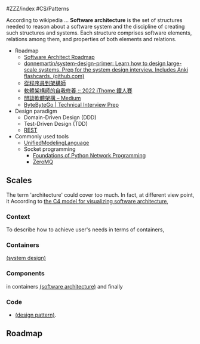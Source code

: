#ZZZ/index #CS/Patterns 

According to wikipedia ... **Software architecture** is the set of structures needed to reason about a software system and the discipline of creating such structures and systems. Each structure comprises software elements, relations among them, and properties of both elements and relations.

* Roadmap
    * [Software Architect Roadmap](https://roadmap.sh/software-architect)
    * [donnemartin/system-design-primer: Learn how to design large-scale systems. Prep for the system design interview. Includes Anki flashcards. (github.com)](https://github.com/donnemartin/system-design-primer)
    * [從程序員到架構師](https://mp.weixin.qq.com/s/CqRruULCJQCa5cbxVk66uA)
    * [軟體架構師的自我修養 :: 2022 iThome 鐵人賽](https://ithelp.ithome.com.tw/users/20146414/ironman/5313)
    * [閒談軟體架構 – Medium](https://medium.com/%E9%96%92%E8%AB%87%E8%BB%9F%E9%AB%94%E6%9E%B6%E6%A7%8B)
    * [ByteByteGo | Technical Interview Prep](https://bytebytego.com)
* Design paradigm
    * Domain-Driven Design (DDD)
    * Test-Driven Design (TDD)
    * [REST](CS/Patterns/REST.md)
* Commonly used tools
	* [UnifiedModelingLanguage](CS/Patterns/UnifiedModelingLanguage.md)
	* Socket programming
		* [Foundations of Python Network Programming](https://github.com/brandon-rhodes/fopnp)
		* [ZeroMQ](CS/Patterns/ZeroMQ.md)

## Scales

The term 'architecture' could cover too much. In fact, at different view point, it 
According to [the C4 model for visualizing software architecture](https://c4model.com/), 

### Context

To describe how to achieve user's needs in terms of containers, 

### Containers

[(system design)]()

### Components
in containers [(software architecture)]() and finally

### Code

* [(design pattern)](DesignPatterns_index.md).

## Roadmap

